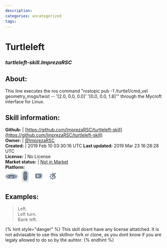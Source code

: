 ```yaml
--- 
description: 
categories: uncategorized   
tags:   
---
```


# Turtleleft  
### _turtleleft-skill.ImprezaRSC_  
## About:  
This line executes the ros command "rostopic pub -1 /turtle1/cmd_vel geometry_msgs/twist -- '[2.0, 0.0, 0.0]' '[0.0, 0.0, 1.8]'" through the Mycroft interface for Linux.

## Skill information:  
**Github:** | [https://github.com/ImprezaRSC/turtleleft-skill](https://github.com/ImprezaRSC/turtleleft-skill)  
**Owner:** | [@ImprezaRSC](https://github.com/ImprezaRSC)  
**Created:** | 2019 Feb 10 03:30:16 UTC  **Last updated:** 2019 Mar 23 16:28:28 UTC  
**License:** | No License  
**Market status:** | [Not in Market](https://market.mycroft.ai/skill/)  
**Platform:**  
 ![](../.gitbook/assets/mark-1-icon.png)  ![](../.gitbook/assets/mark-2-icon.png)  ![](../.gitbook/assets/picroft-icon.png)  ![](../.gitbook/assets/kde.png)   
## Examples:  
> Left.  
> Left turn.  
> Bank left.  
  
{% hint style="danger" %}
This skill dosnt have any license attatched. It is not adviasable to use this skillnor fork or clone, as you dont know if you are legaly allowed to do so by the auhtor.
{% endhint %}
